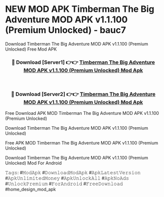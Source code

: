 # NEW MOD APK Timberman The Big Adventure MOD APK v1.1.100 (Premium Unlocked) - bauc7
Download Timberman The Big Adventure MOD APK v1.1.100 (Premium Unlocked) Free Mod APK

<div align="center">
<h3>🔴 Download [Server1] 👉👉 <a href="https://apk-comot.site?title=Timberman_The_Big_Adventure_MOD_APK_v1.1.100_(Premium_Unlocked)">Timberman The Big Adventure MOD APK v1.1.100 (Premium Unlocked) Mod Apk</a></h3><br>

<h3>🔴 Download [Server2] 👉👉 <a href="https://apk-comot.site?title=Timberman_The_Big_Adventure_MOD_APK_v1.1.100_(Premium_Unlocked)">Timberman The Big Adventure MOD APK v1.1.100 (Premium Unlocked) Mod Apk</a></h3>
</div>


Free Download APK MOD Timberman The Big Adventure MOD APK v1.1.100 (Premium Unlocked)

Download Timberman The Big Adventure MOD APK v1.1.100 (Premium Unlocked) 

Free APK MOD Timberman The Big Adventure MOD APK v1.1.100 (Premium Unlocked) 

Download Timberman The Big Adventure MOD APK v1.1.100 (Premium Unlocked) Mod For Android

𝚃𝚊𝚐𝚜: #𝙼𝚘𝚍𝙰𝚙𝚔 #𝙳𝚘𝚠𝚗𝚕𝚘𝚊𝚍𝙼𝚘𝚍𝙰𝚙𝚔 #𝙰𝚙𝚔𝙻𝚊𝚝𝚎𝚜𝚝𝚅𝚎𝚛𝚜𝚒𝚘𝚗 #𝙰𝚙𝚔𝚄𝚗𝚕𝚒𝚖𝚒𝚝𝚎𝚍𝙼𝚘𝚗𝚎𝚢 #𝙰𝚙𝚔𝚄𝚗𝚕𝚘𝚌𝚔𝙰𝚕𝚕 #𝙰𝚙𝚔𝙽𝚘𝙰𝚍𝚜 #𝚄𝚗𝚕𝚘𝚌𝚔𝙿𝚛𝚎𝚖𝚒𝚞𝚖 #𝙵𝚘𝚛𝙰𝚗𝚍𝚛𝚘𝚒𝚍 #𝙵𝚛𝚎𝚎𝙳𝚘𝚠𝚗𝚕𝚘𝚊𝚍 #home_design_mod_apk